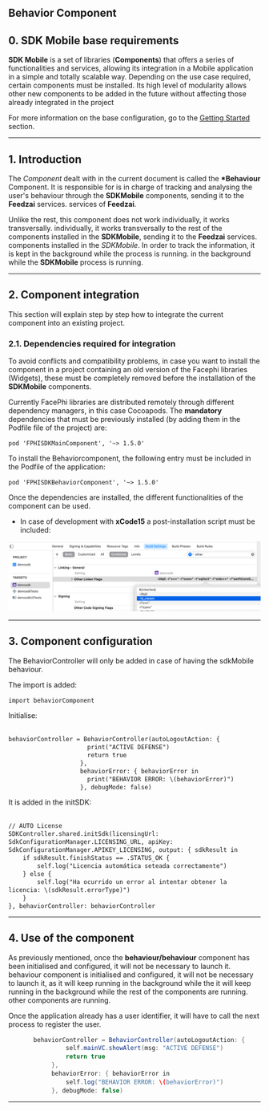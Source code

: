 ## Behavior Component

## 0. SDK Mobile base requirements

**SDK Mobile** is a set of libraries (**Components**) that offers a series of functionalities and services, allowing its integration in a Mobile application in a simple and totally scalable way. Depending on the use case required, certain components must be installed. Its high level of modularity allows other new components to be added in the future without affecting those already integrated in the project

For more information on the base configuration, go to the [Getting Started](./Mobile_SDK#1-introduction) section.

---

## 1. Introduction

The _Component_ dealt with in the current document is called the
**\*Behaviour** Component. It is responsible for
is in charge of tracking and analysing the user's behaviour
through the **SDKMobile** components, sending it to the **Feedzai** services.
services of **Feedzai**.

Unlike the rest, this component does not work individually, it works transversally.
individually, it works transversally to the rest of the components installed in the **SDKMobile**, sending it to the **Feedzai** services.
components installed in the _SDKMobile_. In order to track the information, it is kept in the background while the process is running.
in the background while the **SDKMobile** process is running.

---

## 2. Component integration

This section will explain step by step how to integrate the current component into an existing project.

### 2.1. Dependencies required for integration

To avoid conflicts and compatibility problems, in case you want to install the component in a project containing an old version of the Facephi libraries (Widgets), these must be completely removed before the installation of the **SDKMobile** components.

Currently FacePhi libraries are distributed remotely through different dependency managers, in this case Cocoapods. The **mandatory** dependencies that must be previously installed (by adding them in the Podfile file of the project) are:

```
pod 'FPHISDKMainComponent', '~> 1.5.0'
```

To install the Behaviorcomponent, the following entry must be included in the Podfile of the application:

```
pod 'FPHISDKBehaviorComponent', '~> 1.5.0'
```

Once the dependencies are installed, the different functionalities of the component can be used.

- In case of development with **xCode15** a post-installation script must be included:

![Image](/ios/fix_ldClassic.png)

---

## 3. Component configuration

The BehaviorController will only be added in case of having the sdkMobile behaviour.

The import is added:

```
import behaviorComponent
```

Initialise:

```

behaviorController = BehaviorController(autoLogoutAction: {
                      print("ACTIVE DEFENSE")
                      return true
                    },
                    behaviorError: { behaviorError in
                      print("BEHAVIOR ERROR: \(behaviorError)")
                    }, debugMode: false)
```

It is added in the initSDK:

```

// AUTO License
SDKController.shared.initSdk(licensingUrl: SdkConfigurationManager.LICENSING_URL, apiKey: SdkConfigurationManager.APIKEY_LICENSING, output: { sdkResult in
    if sdkResult.finishStatus == .STATUS_OK {
        self.log("Licencia automática seteada correctamente")
    } else {
        self.log("Ha ocurrido un error al intentar obtener la licencia: \(sdkResult.errorType)")
    }
}, behaviorController: behaviorController

```

---

## 4. Use of the component

As previously mentioned, once the **behaviour/behaviour** component has been initialised and configured, it will not be necessary to launch it.
behaviour component is initialised and configured, it will not be necessary to launch it, as it will keep running in the background while the
it will keep running in the background while the rest of the components are running.
other components are running.

Once the application already has a user identifier, it will have to
call the next process to register the user.

```java
       behaviorController = BehaviorController(autoLogoutAction: {
                self.mainVC.showAlert(msg: "ACTIVE DEFENSE")
                return true
            },
            behaviorError: { behaviorError in
                self.log("BEHAVIOR ERROR: \(behaviorError)")
            }, debugMode: false)

```

---
